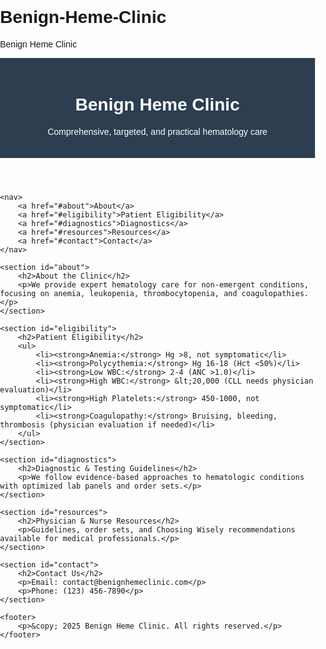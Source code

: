 # Benign-Heme-Clinic
Benign Heme Clinic 
<!DOCTYPE html>
<html lang="en">
<head>
    <meta charset="UTF-8">
    <meta name="viewport" content="width=device-width, initial-scale=1.0">
    <title>Benign Heme Clinic</title>
    <style>
        body { font-family: Arial, sans-serif; margin: 0; padding: 0; }
        header { background-color: #2c3e50; color: white; padding: 20px; text-align: center; }
        nav { text-align: center; padding: 10px; background-color: #34495e; }
        nav a { color: white; padding: 10px 20px; text-decoration: none; }
        section { padding: 20px; max-width: 800px; margin: auto; }
        footer { background-color: #2c3e50; color: white; text-align: center; padding: 10px; margin-top: 20px; }
    </style>
</head>
<body>
    <header>
        <h1>Benign Heme Clinic</h1>
        <p>Comprehensive, targeted, and practical hematology care</p>
    </header>
    
    <nav>
        <a href="#about">About</a>
        <a href="#eligibility">Patient Eligibility</a>
        <a href="#diagnostics">Diagnostics</a>
        <a href="#resources">Resources</a>
        <a href="#contact">Contact</a>
    </nav>
    
    <section id="about">
        <h2>About the Clinic</h2>
        <p>We provide expert hematology care for non-emergent conditions, focusing on anemia, leukopenia, thrombocytopenia, and coagulopathies.</p>
    </section>
    
    <section id="eligibility">
        <h2>Patient Eligibility</h2>
        <ul>
            <li><strong>Anemia:</strong> Hg >8, not symptomatic</li>
            <li><strong>Polycythemia:</strong> Hg 16-18 (Hct <50%)</li>
            <li><strong>Low WBC:</strong> 2-4 (ANC >1.0)</li>
            <li><strong>High WBC:</strong> &lt;20,000 (CLL needs physician evaluation)</li>
            <li><strong>High Platelets:</strong> 450-1000, not symptomatic</li>
            <li><strong>Coagulopathy:</strong> Bruising, bleeding, thrombosis (physician evaluation if needed)</li>
        </ul>
    </section>
    
    <section id="diagnostics">
        <h2>Diagnostic & Testing Guidelines</h2>
        <p>We follow evidence-based approaches to hematologic conditions with optimized lab panels and order sets.</p>
    </section>
    
    <section id="resources">
        <h2>Physician & Nurse Resources</h2>
        <p>Guidelines, order sets, and Choosing Wisely recommendations available for medical professionals.</p>
    </section>
    
    <section id="contact">
        <h2>Contact Us</h2>
        <p>Email: contact@benignhemeclinic.com</p>
        <p>Phone: (123) 456-7890</p>
    </section>
    
    <footer>
        <p>&copy; 2025 Benign Heme Clinic. All rights reserved.</p>
    </footer>
</body>
</html>
